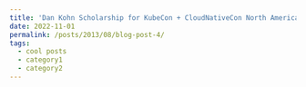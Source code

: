 ```yaml
---
title: 'Dan Kohn Scholarship for KubeCon + CloudNativeCon North America 2022, Detroit, USA'
date: 2022-11-01
permalink: /posts/2013/08/blog-post-4/
tags:
  - cool posts
  - category1
  - category2
---
```





